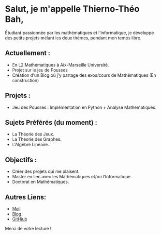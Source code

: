 # Salut, je m'appelle Thierno-Théo Bah,

Étudiant passionnée par les mathématiques et l'informatique, je développe des petits projets mélant les deux thèmes, pendant mon temps libre. 

## Actuellement : 
- En L2 Mathématiques à Aix-Marseille Université.
- Projet sur le jeu de Pousses
- Création d'un Blog où j'y partage des exos/cours de Mathématiques (En construction)

## Projets : 
- Jeu des Pousses : Implémentation en Python + Analyse Mathématiques.

## Sujets Préférés (du moment) :
- La Théorie des Jeux.
- La Théorie des Graphes.
- L'Algèbre Linéaire.

## Objectifs :
- Créer des projets qui me plaisent.
- Master en lien avec les Mathématiques et/ou l'Informatique.
- Doctorat en Mathématiques.

## Autres Liens:
- [Mail](thiernotheobah21@gmail.com)
- [Blog](taheralkahir.github.io/)
- [GitHiub](https://github.com/TaheralKahir/)

Merci de votre lecture !
